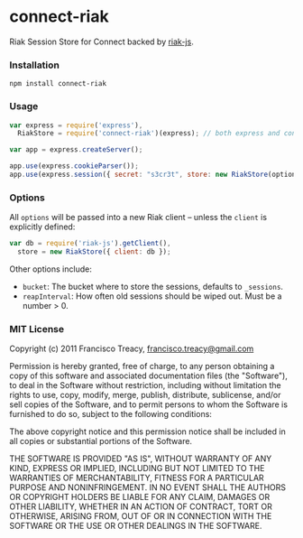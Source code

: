 # connect-riak

Riak Session Store for Connect backed by [riak-js](https://github.com/frank06/riak-js).

### Installation

    npm install connect-riak

### Usage

``` js
var express = require('express'),
  RiakStore = require('connect-riak')(express); // both express and connect will work

var app = express.createServer();

app.use(express.cookieParser());
app.use(express.session({ secret: "s3cr3t", store: new RiakStore(options) }));

```

### Options

All `options` will be passed into a new Riak client – unless the `client` is explicitly defined:

``` js
var db = require('riak-js').getClient(),
  store = new RiakStore({ client: db });
```

Other options include:

 - `bucket`: The bucket where to store the sessions, defaults to `_sessions`.
 - `reapInterval`: How often old sessions should be wiped out. Must be a number > 0.

### MIT License

Copyright (c) 2011 Francisco Treacy, <francisco.treacy@gmail.com>

Permission is hereby granted, free of charge, to any person obtaining
a copy of this software and associated documentation files (the
"Software"), to deal in the Software without restriction, including
without limitation the rights to use, copy, modify, merge, publish,
distribute, sublicense, and/or sell copies of the Software, and to
permit persons to whom the Software is furnished to do so, subject to
the following conditions:

The above copyright notice and this permission notice shall be
included in all copies or substantial portions of the Software.

THE SOFTWARE IS PROVIDED "AS IS", WITHOUT WARRANTY OF ANY KIND,
EXPRESS OR IMPLIED, INCLUDING BUT NOT LIMITED TO THE WARRANTIES OF
MERCHANTABILITY, FITNESS FOR A PARTICULAR PURPOSE AND
NONINFRINGEMENT. IN NO EVENT SHALL THE AUTHORS OR COPYRIGHT HOLDERS BE
LIABLE FOR ANY CLAIM, DAMAGES OR OTHER LIABILITY, WHETHER IN AN ACTION
OF CONTRACT, TORT OR OTHERWISE, ARISING FROM, OUT OF OR IN CONNECTION
WITH THE SOFTWARE OR THE USE OR OTHER DEALINGS IN THE SOFTWARE.